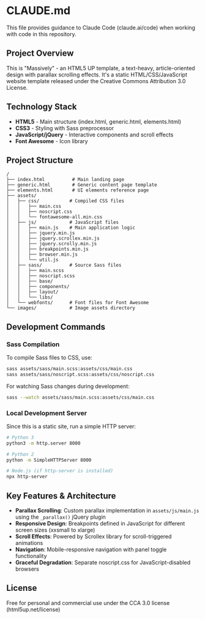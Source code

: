 # CLAUDE.md

This file provides guidance to Claude Code (claude.ai/code) when working with code in this repository.

## Project Overview

This is "Massively" - an HTML5 UP template, a text-heavy, article-oriented design with parallax scrolling effects. It's a static HTML/CSS/JavaScript website template released under the Creative Commons Attribution 3.0 License.

## Technology Stack

- **HTML5** - Main structure (index.html, generic.html, elements.html)
- **CSS3** - Styling with Sass preprocessor
- **JavaScript/jQuery** - Interactive components and scroll effects
- **Font Awesome** - Icon library

## Project Structure

```
/
├── index.html          # Main landing page
├── generic.html        # Generic content page template
├── elements.html       # UI elements reference page
├── assets/
│   ├── css/           # Compiled CSS files
│   │   ├── main.css
│   │   ├── noscript.css
│   │   └── fontawesome-all.min.css
│   ├── js/            # JavaScript files
│   │   ├── main.js    # Main application logic
│   │   ├── jquery.min.js
│   │   ├── jquery.scrollex.min.js
│   │   ├── jquery.scrolly.min.js
│   │   ├── breakpoints.min.js
│   │   ├── browser.min.js
│   │   └── util.js
│   ├── sass/          # Source Sass files
│   │   ├── main.scss
│   │   ├── noscript.scss
│   │   ├── base/
│   │   ├── components/
│   │   ├── layout/
│   │   └── libs/
│   └── webfonts/      # Font files for Font Awesome
└── images/            # Image assets directory
```

## Development Commands

### Sass Compilation
To compile Sass files to CSS, use:
```bash
sass assets/sass/main.scss:assets/css/main.css
sass assets/sass/noscript.scss:assets/css/noscript.css
```

For watching Sass changes during development:
```bash
sass --watch assets/sass/main.scss:assets/css/main.css
```

### Local Development Server
Since this is a static site, run a simple HTTP server:
```bash
# Python 3
python3 -m http.server 8000

# Python 2
python -m SimpleHTTPServer 8000

# Node.js (if http-server is installed)
npx http-server
```

## Key Features & Architecture

- **Parallax Scrolling**: Custom parallax implementation in `assets/js/main.js` using the `_parallax()` jQuery plugin
- **Responsive Design**: Breakpoints defined in JavaScript for different screen sizes (xxsmall to xlarge)
- **Scroll Effects**: Powered by Scrollex library for scroll-triggered animations
- **Navigation**: Mobile-responsive navigation with panel toggle functionality
- **Graceful Degradation**: Separate noscript.css for JavaScript-disabled browsers

## License

Free for personal and commercial use under the CCA 3.0 license (html5up.net/license)